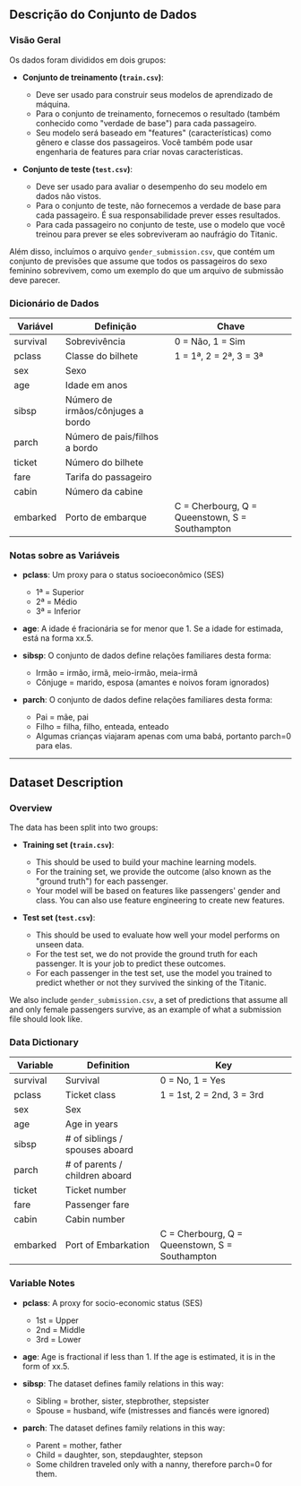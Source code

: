## Descrição do Conjunto de Dados

### Visão Geral

Os dados foram divididos em dois grupos:

- **Conjunto de treinamento (`train.csv`)**: 
  - Deve ser usado para construir seus modelos de aprendizado de máquina. 
  - Para o conjunto de treinamento, fornecemos o resultado (também conhecido como "verdade de base") para cada passageiro. 
  - Seu modelo será baseado em "features" (características) como gênero e classe dos passageiros. Você também pode usar engenharia de features para criar novas características.

- **Conjunto de teste (`test.csv`)**: 
  - Deve ser usado para avaliar o desempenho do seu modelo em dados não vistos. 
  - Para o conjunto de teste, não fornecemos a verdade de base para cada passageiro. É sua responsabilidade prever esses resultados.
  - Para cada passageiro no conjunto de teste, use o modelo que você treinou para prever se eles sobreviveram ao naufrágio do Titanic.

Além disso, incluímos o arquivo `gender_submission.csv`, que contém um conjunto de previsões que assume que todos os passageiros do sexo feminino sobrevivem, como um exemplo do que um arquivo de submissão deve parecer.

### Dicionário de Dados

| Variável   | Definição                      | Chave                                   |
|------------|--------------------------------|-----------------------------------------|
| survival   | Sobrevivência                  | 0 = Não, 1 = Sim                        |
| pclass     | Classe do bilhete              | 1 = 1ª, 2 = 2ª, 3 = 3ª                 |
| sex        | Sexo                           |                                         |
| age        | Idade em anos                 |                                         |
| sibsp      | Número de irmãos/cônjuges a bordo |                                     |
| parch      | Número de pais/filhos a bordo  |                                         |
| ticket     | Número do bilhete              |                                         |
| fare       | Tarifa do passageiro           |                                         |
| cabin      | Número da cabine               |                                         |
| embarked   | Porto de embarque              | C = Cherbourg, Q = Queenstown, S = Southampton |

### Notas sobre as Variáveis

- **pclass**: Um proxy para o status socioeconômico (SES)
  - 1ª = Superior
  - 2ª = Médio
  - 3ª = Inferior

- **age**: A idade é fracionária se for menor que 1. Se a idade for estimada, está na forma xx.5.

- **sibsp**: O conjunto de dados define relações familiares desta forma:
  - Irmão = irmão, irmã, meio-irmão, meia-irmã
  - Cônjuge = marido, esposa (amantes e noivos foram ignorados)

- **parch**: O conjunto de dados define relações familiares desta forma:
  - Pai = mãe, pai
  - Filho = filha, filho, enteada, enteado
  - Algumas crianças viajaram apenas com uma babá, portanto parch=0 para elas.

---

## Dataset Description

### Overview

The data has been split into two groups:

- **Training set (`train.csv`)**: 
  - This should be used to build your machine learning models. 
  - For the training set, we provide the outcome (also known as the "ground truth") for each passenger. 
  - Your model will be based on features like passengers' gender and class. You can also use feature engineering to create new features.

- **Test set (`test.csv`)**: 
  - This should be used to evaluate how well your model performs on unseen data. 
  - For the test set, we do not provide the ground truth for each passenger. It is your job to predict these outcomes.
  - For each passenger in the test set, use the model you trained to predict whether or not they survived the sinking of the Titanic.

We also include `gender_submission.csv`, a set of predictions that assume all and only female passengers survive, as an example of what a submission file should look like.

### Data Dictionary

| Variable   | Definition                      | Key                                   |
|------------|---------------------------------|---------------------------------------|
| survival   | Survival                        | 0 = No, 1 = Yes                      |
| pclass     | Ticket class                    | 1 = 1st, 2 = 2nd, 3 = 3rd           |
| sex        | Sex                             |                                       |
| age        | Age in years                   |                                       |
| sibsp      | # of siblings / spouses aboard  |                                       |
| parch      | # of parents / children aboard   |                                       |
| ticket     | Ticket number                   |                                       |
| fare       | Passenger fare                  |                                       |
| cabin      | Cabin number                    |                                       |
| embarked   | Port of Embarkation             | C = Cherbourg, Q = Queenstown, S = Southampton |

### Variable Notes

- **pclass**: A proxy for socio-economic status (SES)
  - 1st = Upper
  - 2nd = Middle
  - 3rd = Lower

- **age**: Age is fractional if less than 1. If the age is estimated, it is in the form of xx.5.

- **sibsp**: The dataset defines family relations in this way:
  - Sibling = brother, sister, stepbrother, stepsister
  - Spouse = husband, wife (mistresses and fiancés were ignored)

- **parch**: The dataset defines family relations in this way:
  - Parent = mother, father
  - Child = daughter, son, stepdaughter, stepson
  - Some children traveled only with a nanny, therefore parch=0 for them.

